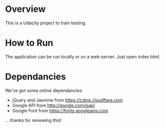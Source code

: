 # Overview
This is a Udacity project to train testing.

# How to Run
The application can be run locally or on a web-server. Just open index.html.

# Dependancies
We've got some online dependancies:
* jQuery and Jasmine from https://cdnjs.cloudflare.com
* Google API from http://google.com/jsapi
* Google Font from https://fonts.googleapis.com

... thanks for reviewing this!
